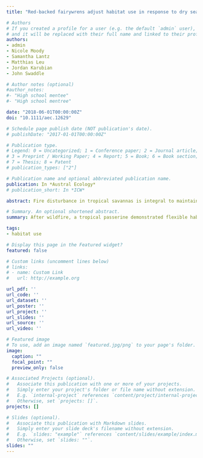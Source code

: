 ```yaml
---
title: "Red‐backed fairywrens adjust habitat use in response to dry season fires"

# Authors
# If you created a profile for a user (e.g. the default `admin` user), write the username (folder name) here 
# and it will be replaced with their full name and linked to their profile.
authors:
- admin
- Nicole Moody
- Samantha Lantz
- Matthias Leu
- Jordan Karubian
- John Swaddle

# Author notes (optional)
#author_notes:
#- "High school mentee"
#- "High school mentree"

date: "2018-06-01T00:00:00Z"
doi: "10.1111/aec.12629"

# Schedule page publish date (NOT publication's date).
# publishDate: "2017-01-01T00:00:00Z"

# Publication type.
# Legend: 0 = Uncategorized; 1 = Conference paper; 2 = Journal article;
# 3 = Preprint / Working Paper; 4 = Report; 5 = Book; 6 = Book section;
# 7 = Thesis; 8 = Patent
# publication_types: ["2"]

# Publication name and optional abbreviated publication name.
publication: In *Austral Ecology*
# publication_short: In *ICW*

abstract: Fire disturbance in tropical savannas is integral to maintaining habitat heterogeneity and biodiversity, but its impact on avian species is highly variable. Savannas in northern Australia have recently been invaded by gamba grass (Andropogon gayanus), a perennial tussock grass that fuels late season fires at eight times the intensity of native vegetation. As gamba grass rapidly outcompetes native species and promotes more frequent and intense fires, it greatly decreases landscape heterogeneity and alters the effect of fire in tropical savannas. To investigate how a small passerine, the red‐backed fairywren (Malurus melanocephalus), responds to fire disturbance and gamba grass cover, we studied their fine‐scale habitat use throughout the dry season before and after a high intensity fire. We used two spatially distinct approaches, radio‐telemetry and a transect‐based population census, to quantify fairywren habitat use at the group and population level, respectively. Radio‐telemetry and transect surveys revealed no direct mortality associated with the severe bushfire during the middle of the study season, suggesting fairywrens are resilient in the short‐term to fire disturbance. Our results indicate that fairywrens are largely flexible in their habitat use – instead of relocating after fire, they re‐centre their home range around the most photosynthetically productive habitats, dominated by saplings. While we found substantial variation in habitat use among social groups, red‐backed fairywren groups generally avoided dense habitat areas dominated by mature gamba grass. We conclude that red‐backed fairywrens are resilient to fire and flexible in their habitat use in the short‐term; however, in the long‐term, gamba grass may pose a threat to population viability. The importance of flexible behavioural strategies in tropical passerines will increase as fire regimes are exacerbated by invasive species and climate change.

# Summary. An optional shortened abstract.
summary: After wildfire, a tropical passerine demonstrated flexible habitat use.

tags:
- habitat use

# Display this page in the Featured widget?
featured: false

# Custom links (uncomment lines below)
# links:
# - name: Custom Link
#   url: http://example.org

url_pdf: ''
url_code: ''
url_dataset: ''
url_poster: ''
url_project: ''
url_slides: ''
url_source: ''
url_video: ''

# Featured image
# To use, add an image named `featured.jpg/png` to your page's folder. 
image:
  caption: ""
  focal_point: ""
  preview_only: false

# Associated Projects (optional).
#   Associate this publication with one or more of your projects.
#   Simply enter your project's folder or file name without extension.
#   E.g. `internal-project` references `content/project/internal-project/index.md`.
#   Otherwise, set `projects: []`.
projects: []

# Slides (optional).
#   Associate this publication with Markdown slides.
#   Simply enter your slide deck's filename without extension.
#   E.g. `slides: "example"` references `content/slides/example/index.md`.
#   Otherwise, set `slides: ""`.
slides: ""
---
```


